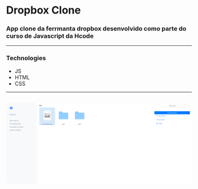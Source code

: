 # Dropbox Clone

### App clone da ferrmanta dropbox desenvolvido como parte do curso de Javascript da Hcode <br />
---
### Technologies

- JS
- HTML
- CSS

---
![screenshot](https://github.com/franconienow/dropbox-clone/blob/main/screenshots/Screenshot.png)
---
